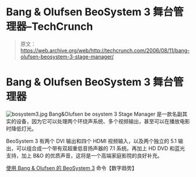 # Bang & Olufsen BeoSystem 3 舞台管理器–TechCrunch

> 原文：<https://web.archive.org/web/http://techcrunch.com/2006/08/11/bang-olufsen-beosystem-3-stage-manager/>

# Bang & Olufsen BeoSystem 3 舞台管理器

![bosystem3.jpg](img/ca1aa26af6697eae6c6adbf4c808c778.png)
Bang&Olufsen be osystem 3 Stage Manager 是一款名副其实的设备，因为它可以处理两个环绕声系统、多个视频输出，甚至可以在播放电影时降低灯光。

BeoSystem 3 有两个 DVI 输出和四个 HDMI 视频输入，以及两个独立的 5.1 输出，可以组合成一个带有双超重低音扬声器的 7.1 系统。再加上 HD DVD 和蓝光支持，加上 B&O 的优质声音，这将是一个高端家庭影院的良好补充。

[使用 Bang & Olufsen 的 BeoSystem 3](https://web.archive.org/web/20210301104046/http://news.digitaltrends.com/article11078.html) 命令【数字趋势】